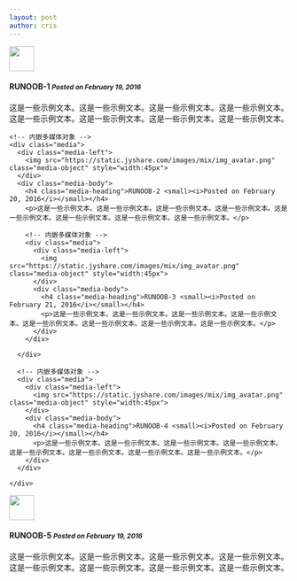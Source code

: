 ```yaml
---
layout: post
author: cris
---
```


<div class="media">
  <div class="media-left">
    <img src="https://static.jyshare.com/images/mix/img_avatar.png" class="media-object" style="width:45px">
  </div>
  <div class="media-body">
    <h4 class="media-heading">RUNOOB-1 <small><i>Posted on February 19, 2016</i></small></h4>
    <p>这是一些示例文本。这是一些示例文本。这是一些示例文本。这是一些示例文本。这是一些示例文本。这是一些示例文本。这是一些示例文本。这是一些示例文本。</p>
    
    <!-- 内嵌多媒体对象 -->
    <div class="media">
      <div class="media-left">
        <img src="https://static.jyshare.com/images/mix/img_avatar.png" class="media-object" style="width:45px">
      </div>
      <div class="media-body">
        <h4 class="media-heading">RUNOOB-2 <small><i>Posted on February 20, 2016</i></small></h4>
        <p>这是一些示例文本。这是一些示例文本。这是一些示例文本。这是一些示例文本。这是一些示例文本。这是一些示例文本。这是一些示例文本。这是一些示例文本。</p>
 
        <!-- 内嵌多媒体对象 -->
        <div class="media">
          <div class="media-left">
            <img src="https://static.jyshare.com/images/mix/img_avatar.png" class="media-object" style="width:45px">
          </div>
          <div class="media-body">
            <h4 class="media-heading">RUNOOB-3 <small><i>Posted on February 21, 2016</i></small></h4>
            <p>这是一些示例文本。这是一些示例文本。这是一些示例文本。这是一些示例文本。这是一些示例文本。这是一些示例文本。这是一些示例文本。这是一些示例文本。</p>
          </div>
        </div>
        
      </div>
      
      <!-- 内嵌多媒体对象 -->
      <div class="media">
        <div class="media-left">
          <img src="https://static.jyshare.com/images/mix/img_avatar.png" class="media-object" style="width:45px">
        </div>
        <div class="media-body">
          <h4 class="media-heading">RUNOOB-4 <small><i>Posted on February 20, 2016</i></small></h4>
          <p>这是一些示例文本。这是一些示例文本。这是一些示例文本。这是一些示例文本。这是一些示例文本。这是一些示例文本。这是一些示例文本。这是一些示例文本。</p>
        </div>
      </div>
      
    </div>
  </div>
  
  <!-- 内嵌多媒体对象 -->    
  <div class="media">
    <div class="media-left">
      <img src="https://static.jyshare.com/images/mix/img_avatar.png" class="media-object" style="width:45px">
    </div>
    <div class="media-body">
      <h4 class="media-heading">RUNOOB-5 <small><i>Posted on February 19, 2016</i></small></h4>
      <p>这是一些示例文本。这是一些示例文本。这是一些示例文本。这是一些示例文本。这是一些示例文本。这是一些示例文本。这是一些示例文本。这是一些示例文本。</p>
    </div>
  </div>
</div>